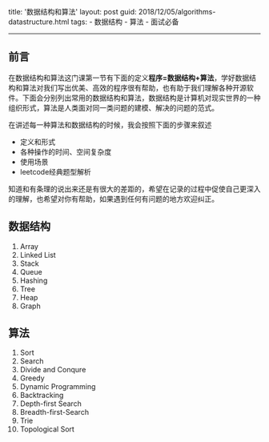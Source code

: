 title: '数据结构和算法' 
layout: post
guid: 2018/12/05/algorithms-datastructure.html
tags:
    - 数据结构
    - 算法
    - 面试必备

---

## 前言
在数据结构和算法这门课第一节有下面的定义**程序=数据结构+算法**，学好数据结构和算法对我们写出优美、高效的程序很有帮助，也有助于我们理解各种开源软件。下面会分别列出常用的数据结构和算法，数据结构是计算机对现实世界的一种组织形式，算法是人类面对同一类问题的建模、解决的问题的范式。

在讲述每一种算法和数据结构的时候，我会按照下面的步骤来叙述

- 定义和形式
- 各种操作的时间、空间复杂度
- 使用场景
- leetcode经典题型解析

知道和有条理的说出来还是有很大的差距的，希望在记录的过程中促使自己更深入的理解，也希望对你有帮助，如果遇到任何有问题的地方欢迎纠正。


## 数据结构

1. Array
2. Linked List
3. Stack
4. Queue
5. Hashing
6. Tree
7. Heap
8. Graph

## 算法
1. Sort
2. Search
3. Divide and Conqure
4. Greedy
4. Dynamic Programming
5. Backtracking
6. Depth-first Search
7. Breadth-first-Search
8. Trie
9. Topological Sort





